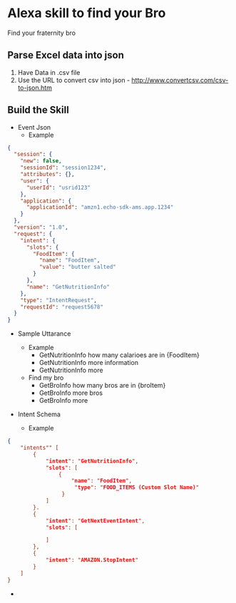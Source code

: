# Alexa skill to find your Bro
Find your fraternity bro 

## Parse Excel data into json 
1. Have Data in .csv file
2. Use the URL to convert csv into json - http://www.convertcsv.com/csv-to-json.htm


## Build the Skill
- Event Json 
    - Example 
```JSON
{
  "session": {
    "new": false,
    "sessionId": "session1234",
    "attributes": {},
    "user": {
      "userId": "usrid123"
    },
    "application": {
      "applicationId": "amzn1.echo-sdk-ams.app.1234"
    }
  },
  "version": "1.0",
  "request": {
    "intent": {
      "slots": {
        "FoodItem": {
          "name": "FoodItem",
          "value": "butter salted"
        }
      },
      "name": "GetNutritionInfo"
    },
    "type": "IntentRequest",
    "requestId": "request5678"
  }
}
```
- Sample Uttarance 
    - Example
        - GetNutritionInfo how many calarioes are in {FoodItem}
        - GetNutritionInfo more information 
        - GetNutritionInfo more 
    - Find my bro
        - GetBroInfo how many bros are in {broItem}
        - GetBroInfo more bros
        - GetBroInfo more

- Intent Schema 
    - Example

```JSON
{
    "intents"" [ 
        {
            "intent": "GetNutritionInfo",
            "slots": [
                {
                    "name": "FoodItem",
                     "type": "FOOD_ITEMS (Custom Slot Name)"
                 }
            ]
        }.
        {
            "intent": "GetNextEventIntent",
            "slots": [

            ]
        },
        {
            "intent": "AMAZON.StopIntent"
        }
    ]
}
```

-  